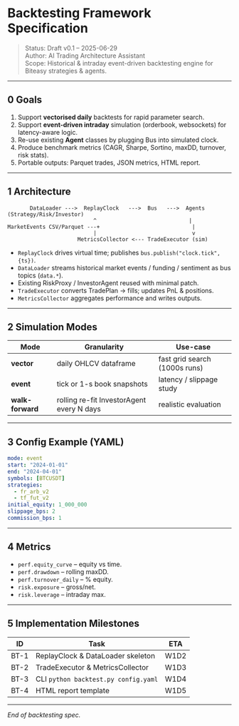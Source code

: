 # Backtesting Framework Specification

> Status: Draft v0.1 – 2025-06-29  
> Author: AI Trading Architecture Assistant  
> Scope: Historical & intraday event-driven backtesting engine for Biteasy strategies & agents.

---

## 0  Goals

1. Support **vectorised daily** backtests for rapid parameter search.  
2. Support **event-driven intraday** simulation (orderbook, websockets) for latency-aware logic.  
3. Re-use existing **Agent** classes by plugging Bus into simulated clock.  
4. Produce benchmark metrics (CAGR, Sharpe, Sortino, maxDD, turnover, risk stats).  
5. Portable outputs: Parquet trades, JSON metrics, HTML report.

---

## 1  Architecture

```text
       DataLoader --->  ReplayClock   --->  Bus   --->  Agents (Strategy/Risk/Investor)
                           ^                             |
MarketEvents CSV/Parquet ---+                             |
                           |                              v
                      MetricsCollector <--- TradeExecutor (sim)
```
* `ReplayClock` drives virtual time; publishes `bus.publish("clock.tick", {ts})`.
* `DataLoader` streams historical market events / funding / sentiment as bus topics (`data.*`).
* Existing RiskProxy / InvestorAgent reused with minimal patch.
* `TradeExecutor` converts TradePlan → fills; updates PnL & positions.
* `MetricsCollector` aggregates performance and writes outputs.

---

## 2  Simulation Modes

| Mode | Granularity | Use-case |
|------|-------------|----------|
| **vector** | daily OHLCV dataframe | fast grid search (1000s runs) |
| **event**  | tick or 1-s book snapshots | latency / slippage study |
| **walk-forward** | rolling re-fit InvestorAgent every N days | realistic evaluation |

---

## 3  Config Example (YAML)

```yaml
mode: event
start: "2024-01-01"
end: "2024-04-01"
symbols: [BTCUSDT]
strategies:
  - fr_arb_v2
  - tf_fut_v2
initial_equity: 1_000_000
slippage_bps: 2
commission_bps: 1
``` 

---

## 4  Metrics
* `perf.equity_curve` – equity vs time.  
* `perf.drawdown` – rolling maxDD.  
* `perf.turnover_daily` – % equity.  
* `risk.exposure` – gross/net.  
* `risk.leverage` – intraday max.

---

## 5  Implementation Milestones

| ID | Task | ETA |
|----|------|-----|
| BT-1 | ReplayClock & DataLoader skeleton | W1D2 |
| BT-2 | TradeExecutor & MetricsCollector | W1D3 |
| BT-3 | CLI `python backtest.py config.yaml` | W1D4 |
| BT-4 | HTML report template | W1D5 |

---

*End of backtesting spec.* 